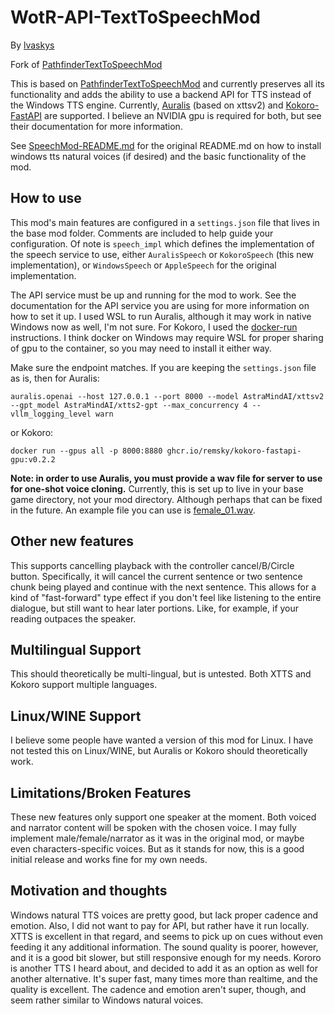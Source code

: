 # WotR-API-TextToSpeechMod
By [lvaskys](https://github.com/lvaskys)

Fork of [PathfinderTextToSpeechMod](https://github.com/Osmodium/PathfinderTextToSpeechMod)

This is based on [PathfinderTextToSpeechMod](https://github.com/Osmodium/PathfinderTextToSpeechMod) and currently preserves all its functionality and adds the ability to use a backend API for TTS instead of the Windows TTS engine. Currently, [Auralis](https://github.com/astramind-ai/Auralis) (based on xttsv2) and [Kokoro-FastAPI](https://github.com/remsky/Kokoro-FastAPI) are supported. I believe an NVIDIA gpu is required for both, but see their documentation for more information.

See [SpeechMod-README.md](SpeechMod-README.md) for the original README.md on how to install windows tts natural voices (if desired) and the basic functionality of the mod.

## How to use

This mod's main features are configured in a `settings.json` file that lives in the base mod folder. Comments are included to help guide your configuration. Of note is `speech_impl` which defines the implementation of the speech service to use, either `AuralisSpeech` or `KokoroSpeech` (this new implementation), or `WindowsSpeech` or `AppleSpeech` for the original implementation.

The API service must be up and running for the mod to work. See the documentation for the API service you are using for more information on how to set it up. I used WSL to run Auralis, although it may work in native Windows now as well, I'm not sure. For Kokoro, I used the [docker-run](https://github.com/remsky/Kokoro-FastAPI?tab=readme-ov-file#get-started) instructions. I think docker on Windows may require WSL for proper sharing of gpu to the container, so you may need to install it either way.

Make sure the endpoint matches. If you are keeping the `settings.json` file as is, then for Auralis:
```
auralis.openai --host 127.0.0.1 --port 8000 --model AstraMindAI/xttsv2 --gpt_model AstraMindAI/xtts2-gpt --max_concurrency 4 --vllm_logging_level warn
```
or Kokoro:
```
docker run --gpus all -p 8000:8880 ghcr.io/remsky/kokoro-fastapi-gpu:v0.2.2
```

**Note: in order to use Auralis, you must provide a wav file for server to use for one-shot voice cloning.** Currently, this is set up to live in your base game directory, not your mod directory. Although perhaps that can be fixed in the future. An example file you can use is [female_01.wav](samples/female_01.wav).

## Other new features
This supports cancelling playback with the controller cancel/B/Circle button. Specifically, it will cancel the current sentence or two sentence chunk being played and continue with the next sentence. This allows for a kind of "fast-forward" type effect if you don't feel like listening to the entire dialogue, but still want to hear later portions. Like, for example, if your reading outpaces the speaker.

## Multilingual Support
This should theoretically be multi-lingual, but is untested. Both XTTS and Kokoro support multiple languages.

## Linux/WINE Support
I believe some people have wanted a version of this mod for Linux. I have not tested this on Linux/WINE, but Auralis or Kokoro should theoretically work.

## Limitations/Broken Features
These new features only support one speaker at the moment. Both voiced and narrator content will be spoken with the chosen voice. I may fully implement male/female/narrator as it was in the original mod, or maybe even characters-specific voices. But as it stands for now, this is a good initial release and works fine for my own needs.

## Motivation and thoughts
Windows natural TTS voices are pretty good, but lack proper cadence and emotion. Also, I did not want to pay for API, but rather have it run locally. XTTS is excellent in that regard, and seems to pick up on cues without even feeding it any additional information. The sound quality is poorer, however, and it is a good bit slower, but still responsive enough for my needs. Kororo is another TTS I heard about, and decided to add it as an option as well for another alternative. It's super fast, many times more than realtime, and the quality is excellent. The cadence and emotion aren't super, though, and seem rather similar to Windows natural voices.